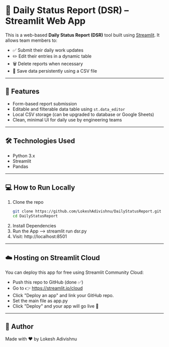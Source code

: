 # 📝 Daily Status Report (DSR) – Streamlit Web App

This is a web-based **Daily Status Report (DSR)** tool built using [Streamlit](https://streamlit.io). It allows team members to:

- ✅ Submit their daily work updates
- ✏️ Edit their entries in a dynamic table
- 🗑️ Delete reports when necessary
- 💾 Save data persistently using a CSV file

---

## 🚀 Features

- Form-based report submission
- Editable and filterable data table using `st.data_editor`
- Local CSV storage (can be upgraded to database or Google Sheets)
- Clean, minimal UI for daily use by engineering teams

---

## 🛠️ Technologies Used

- Python 3.x
- Streamlit
- Pandas

---

## 💻 How to Run Locally

1. Clone the repo
   ```bash
   git clone https://github.com/LokeshAdivishnu/DailyStatusReport.git
   cd DailyStatusReport
2. Install Dependencies
3. Run the App --> streamlit run dsr.py
4. Visit: http://localhost:8501

---

## ☁️ Hosting on Streamlit Cloud
You can deploy this app for free using Streamlit Community Cloud:
- Push this repo to GitHub (done ✅)
- Go to 👉 https://streamlit.io/cloud
- Click "Deploy an app" and link your GitHub repo.
- Set the main file as app.py
- Click "Deploy" and your app will go live 🚀

---

## 👤 Author
Made with ❤️ by Lokesh Adivishnu

